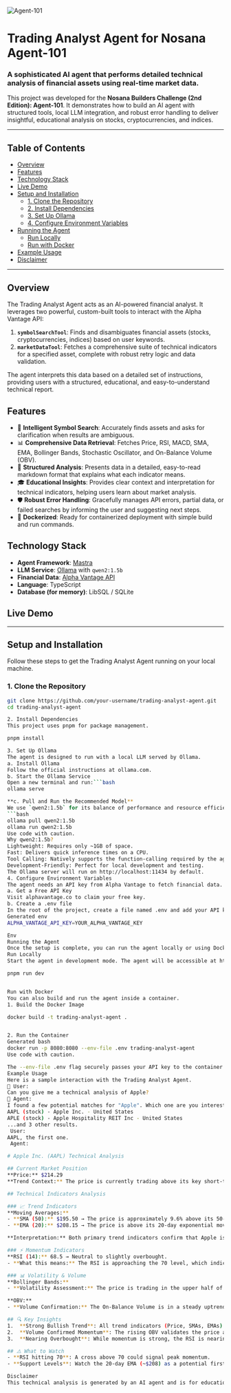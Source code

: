 ![Agent-101](./assets/NosanaBuildersChallengeAgents.jpg)

# Trading Analyst Agent for Nosana Agent-101

### A sophisticated AI agent that performs detailed technical analysis of financial assets using real-time market data.

This project was developed for the **Nosana Builders Challenge (2nd Edition): Agent-101**. It demonstrates how to build an AI agent with structured tools, local LLM integration, and robust error handling to deliver insightful, educational analysis on stocks, cryptocurrencies, and indices.

---

## Table of Contents

- [Overview](#overview)
- [Features](#features)
- [Technology Stack](#technology-stack)
- [Live Demo](#live-demo)
- [Setup and Installation](#setup-and-installation)
  - [1. Clone the Repository](#1-clone-the-repository)
  - [2. Install Dependencies](#2-install-dependencies)
  - [3. Set Up Ollama](#3-set-up-ollama)
  - [4. Configure Environment Variables](#4-configure-environment-variables)
- [Running the Agent](#running-the-agent)
  - [Run Locally](#run-locally)
  - [Run with Docker](#run-with-docker)
- [Example Usage](#example-usage)
- [Disclaimer](#disclaimer)

---

## Overview

The Trading Analyst Agent acts as an AI-powered financial analyst. It leverages two powerful, custom-built tools to interact with the Alpha Vantage API:

1.  **`symbolSearchTool`**: Finds and disambiguates financial assets (stocks, cryptocurrencies, indices) based on user keywords.
2.  **`marketDataTool`**: Fetches a comprehensive suite of technical indicators for a specified asset, complete with robust retry logic and data validation.

The agent interprets this data based on a detailed set of instructions, providing users with a structured, educational, and easy-to-understand technical report.

## Features

-   🔎 **Intelligent Symbol Search**: Accurately finds assets and asks for clarification when results are ambiguous.
-   📊 **Comprehensive Data Retrieval**: Fetches Price, RSI, MACD, SMA, EMA, Bollinger Bands, Stochastic Oscillator, and On-Balance Volume (OBV).
-   🤖 **Structured Analysis**: Presents data in a detailed, easy-to-read markdown format that explains what each indicator means.
-   🎓 **Educational Insights**: Provides clear context and interpretation for technical indicators, helping users learn about market analysis.
-   🛡️ **Robust Error Handling**: Gracefully manages API errors, partial data, or failed searches by informing the user and suggesting next steps.
-   🐳 **Dockerized**: Ready for containerized deployment with simple build and run commands.

## Technology Stack

-   **Agent Framework**: [Mastra](https://www.mastra.io/)
-   **LLM Service**: [Ollama](https://ollama.com/) with `qwen2:1.5b`
-   **Financial Data**: [Alpha Vantage API](https://www.alphavantage.co/)
-   **Language**: TypeScript
-   **Database (for memory)**: LibSQL / SQLite

## Live Demo





---

## Setup and Installation

Follow these steps to get the Trading Analyst Agent running on your local machine.

### 1. Clone the Repository

```bash
git clone https://github.com/your-username/trading-analyst-agent.git
cd trading-analyst-agent

2. Install Dependencies
This project uses pnpm for package management.

pnpm install

3. Set Up Ollama
The agent is designed to run with a local LLM served by Ollama.
a. Install Ollama
Follow the official instructions at ollama.com.
b. Start the Ollama Service
Open a new terminal and run:```bash
ollama serve

**c. Pull and Run the Recommended Model**  
We use `qwen2:1.5b` for its balance of performance and resource efficiency.
```bash
ollama pull qwen2:1.5b
ollama run qwen2:1.5b
Use code with caution.
Why qwen2:1.5b?
Lightweight: Requires only ~1GB of space.
Fast: Delivers quick inference times on a CPU.
Tool Calling: Natively supports the function-calling required by the agent.
Development-Friendly: Perfect for local development and testing.
The Ollama server will run on http://localhost:11434 by default.
4. Configure Environment Variables
The agent needs an API key from Alpha Vantage to fetch financial data.
a. Get a Free API Key
Visit alphavantage.co to claim your free key.
b. Create a .env file
In the root of the project, create a file named .env and add your API key:
Generated env
ALPHA_VANTAGE_API_KEY=YOUR_ALPHA_VANTAGE_KEY

Env
Running the Agent
Once the setup is complete, you can run the agent locally or using Docker.
Run Locally
Start the agent in development mode. The agent will be accessible at http://localhost:8080.

pnpm run dev


Run with Docker
You can also build and run the agent inside a container.
1. Build the Docker Image

docker build -t trading-analyst-agent .


2. Run the Container
Generated bash
docker run -p 8080:8080 --env-file .env trading-analyst-agent
Use code with caution.

The --env-file .env flag securely passes your API key to the container.
Example Usage
Here is a sample interaction with the Trading Analyst Agent.
👤 User:
Can you give me a technical analysis of Apple?
🤖 Agent:
I found a few potential matches for "Apple". Which one are you interested in?
AAPL (stock) - Apple Inc. - United States
APLE (stock) - Apple Hospitality REIT Inc - United States
...and 3 other results.
 User:
AAPL, the first one.
 Agent:

# Apple Inc. (AAPL) Technical Analysis

## Current Market Position
**Price:** $214.29
**Trend Context:** The price is currently trading above its key short-term and long-term moving averages, suggesting a bullish trend.

## Technical Indicators Analysis

### 📈 Trend Indicators
**Moving Averages:**
- **SMA (50):** $195.50 → The price is approximately 9.6% above its 50-day simple moving average, indicating a strong medium-term bullish trend.
- **EMA (20):** $208.15 → The price is above its 20-day exponential moving average, confirming strong short-term momentum.

**Interpretation:** Both primary trend indicators confirm that Apple is in a bullish phase. The space between the price and the moving averages suggests the trend has strong momentum.

### ⚡ Momentum Indicators
**RSI (14):** 68.5 → Neutral to slightly overbought.
- **What this means:** The RSI is approaching the 70 level, which indicates strong buying pressure but also suggests the asset could be nearing a point where a pullback is possible.

### 📊 Volatility & Volume
**Bollinger Bands:**
- **Volatility Assessment:** The price is trading in the upper half of the Bollinger Bands, which is consistent with an uptrend.

**OBV:**
- **Volume Confirmation:** The On-Balance Volume is in a steady uptrend, which confirms that volume is supporting the price increase. This is a strong sign of accumulation.

## 🔍 Key Insights
1.  **Strong Bullish Trend**: All trend indicators (Price, SMAs, EMAs) are aligned, confirming a robust uptrend.
2.  **Volume Confirmed Momentum**: The rising OBV validates the price action, suggesting strong market conviction.
3.  **Nearing Overbought**: While momentum is strong, the RSI is nearing 70, which warrants caution.

## ⚠️ What to Watch
- **RSI hitting 70**: A cross above 70 could signal peak momentum.
- **Support Levels**: Watch the 20-day EMA (~$208) as a potential first line of support.

Disclaimer
This technical analysis is generated by an AI agent and is for educational purposes only. It does not constitute financial advice. Always conduct your own research and consider your risk tolerance before making any investment decisions.